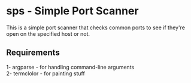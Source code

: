 # sps - Simple Port Scanner
This is a simple port scanner that checks common ports to see if they're open on the specified host or not.

## Requirements
1- argparse - for handling command-line arguments <br/>
2- termclolor - for painting stuff
